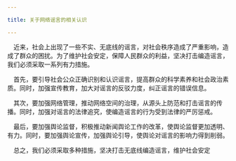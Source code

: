 ```yaml
---

title: 关于网络谣言的相关认识

---
```


&emsp;近来，社会上出现了一些不实、无底线的谣言，对社会秩序造成了严重影响，造成了群众的困扰。为了维护社会安定，保障人民群众的利益，坚决打击编造谣言，我们必须采取一系列有力措施。  

&emsp;首先，要引导社会公众正确识别和认识谣言，提高群众的科学素养和社会政治素质。同时，加强宣传教育，加大对谣言的反驳力度，纠正谣言的错误信息。  

&emsp;其次，要加强网络管理，推动网络空间的治理，从源头上防范和打击谣言的传播。同时，加强对谣言的法律追究，使编造谣言的行为受到法律的严厉惩戒。  

&emsp;最后，要加强舆论监督，积极推动新闻舆论工作的改革，使舆论监督更加透明、有力。同时，要加强舆论宣传，加强舆论引导，使舆论对谣言的影响力得到削弱。  

&emsp;总之，我们必须采取多种措施，坚决打击无底线编造谣言，维护社会安定  

